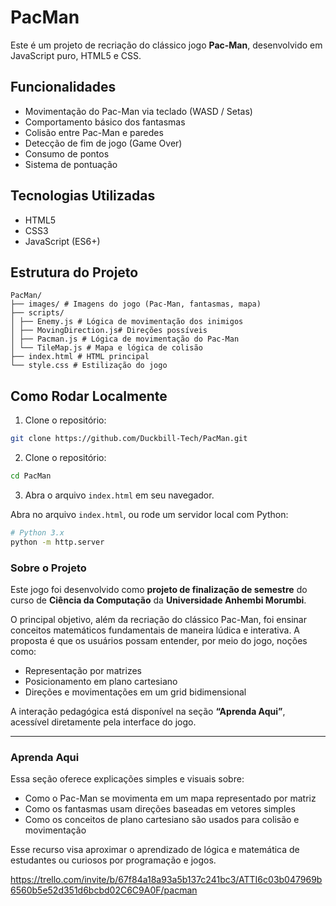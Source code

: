 # PacMan

Este é um projeto de recriação do clássico jogo **Pac-Man**, desenvolvido em JavaScript puro, HTML5 e CSS. 

## Funcionalidades

- Movimentação do Pac-Man via teclado (WASD / Setas)
- Comportamento básico dos fantasmas
- Colisão entre Pac-Man e paredes
- Detecção de fim de jogo (Game Over)
- Consumo de pontos
- Sistema de pontuação

## Tecnologias Utilizadas

- HTML5
- CSS3
- JavaScript (ES6+)

## Estrutura do Projeto

```
PacMan/
├── images/ # Imagens do jogo (Pac-Man, fantasmas, mapa)
├── scripts/
│ ├── Enemy.js # Lógica de movimentação dos inimigos
│ ├── MovingDirection.js# Direções possíveis
│ ├── Pacman.js # Lógica de movimentação do Pac-Man
│ └── TileMap.js # Mapa e lógica de colisão
├── index.html # HTML principal
└── style.css # Estilização do jogo
```

## Como Rodar Localmente

1. Clone o repositório:

```bash
git clone https://github.com/Duckbill-Tech/PacMan.git
```

2. Clone o repositório:

```bash
cd PacMan
```

3. Abra o arquivo `index.html` em seu navegador.

Abra no arquivo `index.html`, ou rode um servidor local com Python:

```bash
# Python 3.x
python -m http.server
```

### Sobre o Projeto

Este jogo foi desenvolvido como **projeto de finalização de semestre** do curso de **Ciência da Computação** da **Universidade Anhembi Morumbi**.

O principal objetivo, além da recriação do clássico Pac-Man, foi ensinar conceitos matemáticos fundamentais de maneira lúdica e interativa. A proposta é que os usuários possam entender, por meio do jogo, noções como:

- Representação por matrizes
- Posicionamento em plano cartesiano
- Direções e movimentações em um grid bidimensional

A interação pedagógica está disponível na seção **“Aprenda Aqui”**, acessível diretamente pela interface do jogo.

---

### Aprenda Aqui

Essa seção oferece explicações simples e visuais sobre:

- Como o Pac-Man se movimenta em um mapa representado por matriz
- Como os fantasmas usam direções baseadas em vetores simples
- Como os conceitos de plano cartesiano são usados para colisão e movimentação

Esse recurso visa aproximar o aprendizado de lógica e matemática de estudantes ou curiosos por programação e jogos.


https://trello.com/invite/b/67f84a18a93a5b137c241bc3/ATTI6c03b047969b6560b5e52d351d6bcbd02C6C9A0F/pacman
